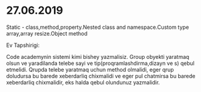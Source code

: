 # 27.06.2019

Static - class,method,property.Nested class and namespace.Custom type array,array resize.Object method


Ev Tapshirigi:


Code academynin sistemi kimi bishey yazmalisiz. Group obyekti yaratmaq olsun ve yaradilanda telebe sayi ve tip(proqramlashdirma,dizayn ve s) qebul etmelidi. Qrupda telebe yaratmaq uchun method olmalidi, eger qrup doludursa bu barede xeberdarliq chixmalidi ve eger pul chatmirsa bu barede xeberdarliq chixmalidir, eks halda qebul olundunuz yazmalidir.
